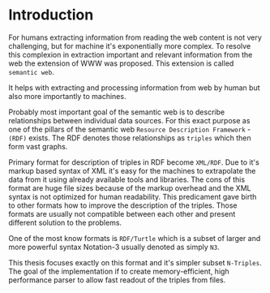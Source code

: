 # Introduction

For humans extracting information from reading the web content is not very challenging, but for machine it's exponentially more complex. To resolve this complexion in extraction important and relevant information from the web the extension of WWW was proposed. This extension is called `semantic web`. 

It helps with extracting and processing information from web by human but also more importantly to machines.

Probably most important goal of the semantic web is to describe relationships between individual data sources. For this exact purpose as one of the pillars of the semantic web `Resource Description Framework` - `(RDF)` exists. The RDF denotes those relationships as `triples` which then form vast graphs.

Primary format for description of triples in RDF become `XML/RDF`. Due to it's markup based syntax of XML it's easy for the machines to extrapolate the data from it using already available tools and libraries. The cons of this format are huge file sizes because of the markup overhead and the XML syntax is not optimized for human readability. This predicament gave birth to other formats how to improve the description of the triples. Those formats are usually not compatible between each other and present different solution to the problems.

One of the most know formats is `RDF/Turtle` which is a subset of larger and more powerful syntax Notation-3 usually denoted as simply `N3`.

This thesis focuses exactly on this format and it's simpler subset `N-Triples`. The goal of the implementation if to create memory-efficient, high performance parser to allow fast readout of the triples from files.